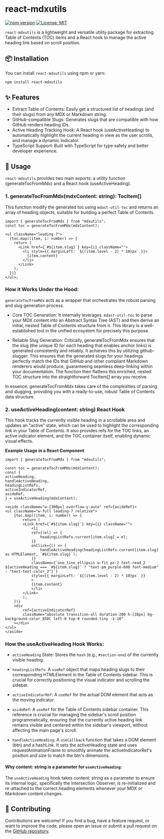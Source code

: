# react-mdxutils

[![npm version](https://badge.fury.io/js/react-mdxutils.svg)](https://www.npmjs.com/package/react-mdxutils)
[![License: MIT](https://img.shields.io/badge/License-MIT-yellow.svg)](https://opensource.org/licenses/MIT)

`react-mdxutils` is a lightweight and versatile utility package for extracting Table of Contents (TOC) items and a React hook to manage the active heading link based on scroll position.

## 📦 Installation

You can install `react-mdxutils` using npm or yarn:

```bash
npm install react-mdxutils
```

## ✨ Features

- Extract Table of Contents: Easily get a structured list of headings (and their slugs) from any MDX or Markdown string.
- GitHub-compatible Slugs: Generates slugs that are compatible with how GitHub renders heading IDs.
- Active Heading Tracking Hook: A React hook (useActiveHeading) to automatically highlight the current heading in view as the user scrolls, and manage a dynamic indicator.
- TypeScript Support: Built with TypeScript for type safety and better developer experience.

## 🚀 Usage

`react-mdxutils` provides two main exports: a utility function (generateTocFromMdx) and a React hook (useActiveHeading).

### 1. generateTocFromMdx(mdxContent: string): TocItem[]

This function modify the generated toc using `mdast-util-toc` and returns an array of heading objects, suitable for building a perfect Table of Contents.

```tsx
import { generateTocFromMdx } from "mdxutils";
const toc = generateTocFromMdx(mdxContent);

<ul className="leading-7">
  {toc.map((item, i: number) => {
    return (
      <Link href={`#${item.slug}`} key={i} className="">
        <li style={{ marginLeft: `${(item.level - 2) * 10}px` }}>
          {item.content}
        </li>
      </Link>
    );
  })}
</ul>;
```

### How it Works Under the Hood:
`generateTocFromMdx` acts as a wrapper that orchestrates the robust parsing and slug generation process.

- Core TOC Generation: It internally leverages` mdast-util-toc` to parse your MDX content into an Abstract Syntax Tree (AST) and then derive an initial, nested Table of Contents structure from it. This library is a well-established tool in the unified ecosystem for precisely this purpose.

- Reliable Slug Generation: Critically, generateTocFromMdx ensures that the slug (the unique ID for each heading that enables anchor links) is generated consistently and reliably. It achieves this by utilizing github-slugger. This ensures that the generated slugs for your headings perfectly match the IDs that GitHub and other compliant Markdown renderers would produce, guaranteeing seamless deep-linking within your documentation. The function then flattens this enriched, nested TOC structure into the straightforward TocItem[] array you receive.

In essence, generateTocFromMdx takes care of the complexities of parsing and slugging, providing you with a ready-to-use, robust Table of Contents data structure.

### 2. useActiveHeading(content: string) React Hook
This hook tracks the currently visible heading in a scrollable area and updates an "active" state, which can be used to highlight the corresponding link in your Table of Contents. It also provides refs for the TOC links, an active indicator element, and the TOC container itself, enabling dynamic visual effects.

**Example Usage in a React Component**

```tsx
import { generateTocFromMdx } from "mdxutils";

const toc = generateTocFromMdx(mdxContent);
const {
activeHeading,
handleActiveHeading,
headingListRefs,
activeIndicatorRef,
asideRef,
} = useActiveHeading(mdxContent);

<aside className="w-[300px] overflow-y-auto" ref={asideRef}>
<ul className="w-full leading-7 relative">
    {toc.map((item, i: number) => {
        return (
        <Link href={`#${item.slug}`} key={i} className="">
            <li
            ref={(el) => {
                headingListRefs.current[item.slug] = el;
            }}
            onClick={() => {
                handleActiveHeading(headingListRefs.current[item.slug] as HTMLElement, `#${item.slug}`);
            }}
            className={`one_line_ellipsis w-fit px-2 text-read_2 ${activeHeading === `#${item.slug}` ? "text-pm_purple-600 font-medium" : "text-text-color_2"}`}
            style={{ marginLeft: `${(item.level - 2) * 10}px` }}
            >
            {item.content}
            </li>
        </Link>
        );
    })}
    <div
        ref={activeIndicatorRef}
        className="absolute transition-all duration-200 h-[28px] bg-background-color_850C left-0 top-0 rounded-tiny -z-10"
    ></div>
</ul>
</aside>
```

### How the useActiveHeading Hook Works:
- `activeHeading` State: Stores the `hash` (e.g., `#section-one`) of the currently visible heading.

- `headingListRefs`: A `useRef` object that maps heading slugs to their corresponding HTMLElement in the Table of Contents sidebar. This is crucial for correctly positioning the visual indicator and scrolling the sidebar.

- `activeIndicatorRef`: A `useRef` for the actual DOM element that acts as the moving indicator.

- `asideRef`: A `useRef` for the Table of Contents sidebar container. This reference is crucial for managing the sidebar's scroll position programmatically, ensuring that the currently active heading link remains visible and centered within the sidebar's viewport, without affecting the main page's scroll.

- `handleActiveHeading`: A `useCallback` function that takes a DOM element (btn) and a hashLink. It sets the activeHeading state and uses requestAnimationFrame to smoothly animate the activeIndicatorRef's position and size to match the btn's dimensions.

#### Why content: string is a parameter for `useActiveHeading`:
The `useActiveHeading` hook takes content: string as a parameter to ensure its internal logic, specifically the Intersection Observer, is re-initialized and re-attached to the correct heading elements whenever your MDX or Markdown content changes.

## 🤝 Contributing
Contributions are welcome! If you find a bug, have a feature request, or want to improve the code, please open an issue or submit a pull request on the [GitHub repository](https://github.com/gitmahin/react-mdxutils).

